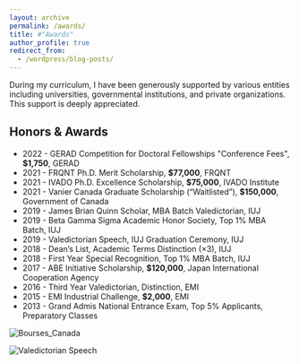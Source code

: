 ```yaml
---
layout: archive
permalink: /awards/
title: #"Awards"
author_profile: true
redirect_from:
  - /wordpress/blog-posts/
---
```


During my curriculum, I have been generously supported by various entities including universities, governmental institutions, and private organizations. This support is deeply appreciated.

Honors & Awards
------

- 2022 - GERAD Competition for Doctoral Fellowships "Conference Fees", **$1,750**, GERAD
- 2021 - FRQNT Ph.D. Merit Scholarship, **$77,000**, FRQNT
- 2021 - IVADO Ph.D. Excellence Scholarship, **$75,000**, IVADO Institute
- 2021 - Vanier Canada Graduate Scholarship (“Waitlisted”), **$150,000**, Government of Canada
- 2019 - James Brian Quinn Scholar, MBA Batch Valedictorian, IUJ
- 2019 - Beta Gamma Sigma Academic Honor Society, Top 1% MBA Batch, IUJ
- 2019 - Valedictorian Speech, IUJ Graduation Ceremony, IUJ
- 2018 - Dean’s List, Academic Terms Distinction (×3), IUJ
- 2018 - First Year Special Recognition, Top 1% MBA Batch, IUJ
- 2017 - ABE Initiative Scholarship, **$120,000**, Japan International Cooperation Agency
- 2016 - Third Year Valedictorian, Distinction, EMI
- 2015 - EMI Industrial Challenge, **$2,000**, EMI
- 2013 - Grand Admis National Entrance Exam, Top 5% Applicants, Preparatory Classes

![Bourses_Canada](http://rqbmedi.github.io/images/12_Bourses_Canada.png)

![Valedictorian Speech](http://rqbmedi.github.io/images/3_Valedictorian_Speech.jpeg)